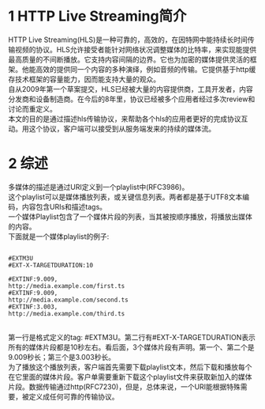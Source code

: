 # 1 HTTP Live Streaming简介
HTTP Live Streaming(HLS)是一种可靠的，高效的，在因特网中能持续长时间传输视频的协议。HLS允许接受者能针对网络状况调整媒体的比特率，来实现能提供最高质量的不间断播放。它支持内容间隔的边界。它也为加密的媒体提供灵活的框架。他能高效的提供同一个内容的多种演绎，例如音频的传输。它提供基于http缓存技术框架的容量能力，因而能支持大量的观众。<br/>
自从2009年第一个草案提交，HLS已经被大量的内容提供商，工具开发者，内容分发商和设备制造商。在今后的8年里，协议已经被多个应用者经过多次review和讨论而重定义。<br/>
本文的目的是通过描述hls传输协议，来帮助各个hls的应用者更好的完成协议互动。用这个协议，客户端可以接受到从服务端发来的持续的媒体流。

# 2 综述
多媒体的描述是通过URI定义到一个playlist中(RFC3986)。<br>
这个playlist可以是媒体播放列表，或关键信息列表。两者都是基于UTF8文本编码，内容包含URIs和描述tags。<br/>
一个媒体Playlist包含了一个媒体片段的列表，当其被按顺序播放，将播放出媒体的内容。<br/>
下面就是一个媒体playlist的例子:<br/>
<pre>
<code>	
#EXTM3U
#EXT-X-TARGETDURATION:10

#EXTINF:9.009,
http://media.example.com/first.ts
#EXTINF:9.009,
http://media.example.com/second.ts
#EXTINF:3.003,
http://media.example.com/third.ts
</code>
</pre>
第一行是格式定义的tag: #EXTM3U。第二行有#EXT-X-TARGETDURATION表示所有的媒体片段都是10秒左右。看后面，3个媒体片段有声明。第一个、第二个是9.009秒长；第三个是3.003秒长。<br/>
为了播放这个播放列表，客户端首先需要下载playlist文本，然后下载和播放每个在它里面的媒体片段。客户单需要重新下载这个playlist文件来获取新加入的媒体片段。数据传输通过http(RFC7230)，但是，总体来说，一个URI能根据特殊需要，被定义成任何可靠的传输协议。<br/>
